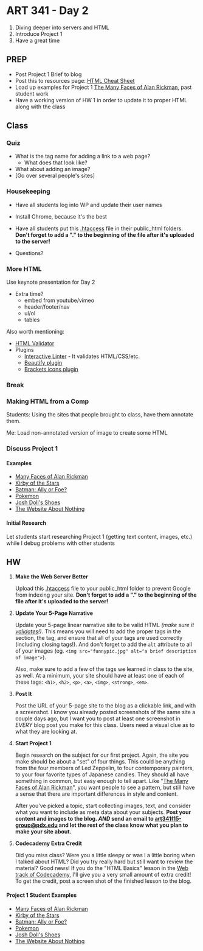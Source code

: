 ART 341 - Day 2
=======================================

1. Diving deeper into servers and HTML
2. Introduce Project 1
3. Have a great time



PREP
---------------------------------------
- Post Project 1 Brief to blog
- Post this to resources page: [HTML Cheat Sheet](http://www.addedbytes.com/download/html-cheat-sheet-v1/png/)
- Load up examples for Project 1 [The Many Faces of Alan Rickman](http://themanyfacesof.com/alan-rickman/), past student work
- Have a working version of HW 1 in order to update it to proper HTML along with the class






Class
---------------------------------------

### Quiz 
- What is the tag name for adding a link to a web page?
	- What does that look like?
- What about adding an image? 
- [Go over several people's sites]


### Housekeeping
- Have all students log into WP and update their user names
- Install Chrome, because it's the best

- Have all students put this [.htaccess](http://teaching.thomhines.com/resources/htaccess) file in their public_html folders. **Don't forget to add a "." to the beginning of the file after it's uploaded to the server!**


- Questions?



### More HTML

Use keynote presentation for Day 2


- Extra time?
	- embed from youtube/vimeo
	- header/footer/nav
	- ul/ol
	- tables

Also worth mentioning:
- [HTML Validator](http://validator.w3.org/)
- Plugins
	- [Interactive Linter](https://github.com/MiguelCastillo/Brackets-InteractiveLinter) - It validates HTML/CSS/etc.
	- [Beautify plugin](https://github.com/drewhamlett/brackets-beautify)
	- [Brackets icons plugin](https://github.com/ivogabe/Brackets-Icons)



### Break


### Making HTML from a Comp

Students: Using the sites that people brought to class, have them annotate them.

Me: Load non-annotated version of image to create some HTML



### Discuss Project 1




#### Examples
- [Many Faces of Alan Rickman](http://themanyfacesof.com/alan-rickman/)
- [Kirby of the Stars](http://web.pdx.edu/~chereea/kirby/index.html)
- [Batman: Ally or Foe?](http://web.pdx.edu/~mml2/batman_web/)
- [Pokemon](http://web.pdx.edu/~alan4/HRNZ341PRJ1/bulbasaur.html)
- [Josh Doll's Shoes](http://web.pdx.edu/~joshdoll/shoes/)
- [The Website About Nothing](http://web.pdx.edu/~phillip2/websiteaboutnothing/index.html)


#### Initial Research

Let students start researching Project 1 (getting text content, images, etc.) while I debug problems with other students














HW
---------------------------------------

1. **Make the Web Server Better**

	Upload this [.htaccess](http://teaching.thomhines.com/resources/htaccess) file to your public_html folder to prevent Google from indexing your site. **Don't forget to add a "." to the beginning of the file after it's uploaded to the server!**
	

2. **Update Your 5-Page Narrative**

	Update your 5-page linear narrative site to be valid HTML *(make sure it [validates](http://validator.w3.org/)!)*. This means you will need to add the proper tags in the <head> section, the <doctype> tag, and ensure that all of your tags are used correctly (including closing tags!). And don't forget to add the `alt` attribute to all of your images (eg. `<img src="funnypic.jpg" alt="a brief description of image">`). 

	Also, make sure to add a few of the tags we learned in class to the site, as well. At a minimum, your site should have at least one of each of these tags: `<h1>`, `<h2>`, `<p>`, `<a>`, `<img>`, `<strong>`, `<em>`.


3. **Post It**

	Post the URL of your 5-page site to the blog as a clickable link, and with a screenshot. I know you already posted screenshots of the same site a couple days ago, but I want you to post at least one screenshot in *EVERY* blog post you make for this class. Users need a visual clue as to what they are looking at.


4. **Start Project 1**

	Begin research on the subject for our first project. Again, the site you make should be about a "set" of four things. This could be anything from the four members of Led Zeppelin, to four contemporary painters, to your four favorite types of Japanese candies. They should all have something in common, but easy enough to tell apart. Like "[The Many Faces of Alan Rickman](http://themanyfacesof.com/alan-rickman/)", you want people to see a pattern, but still have a sense that there are important differences in style and content.

	After you've picked a topic, start collecting images, text, and consider what you want to include as meta data about your subjects. **Post your content and images to the blog. *AND* send an email to art341f15-group@pdx.edu and let the rest of the class know what you plan to make your site about.** 

5. **Codecademy Extra Credit**

	Did you miss class? Were you a little sleepy or was I a little boring when I talked about HTML? Did you try really hard but still want to review the material? Good news! If you do the "HTML Basics" lesson in the [Web track of Codecademy](https://www.codecademy.com/learn/web), I'll give you a very small amount of extra credit! To get the credit, post a screen shot of the finished lesson to the blog.



#### Project 1 Student Examples
- [Many Faces of Alan Rickman](http://themanyfacesof.com/alan-rickman/)
- [Kirby of the Stars](http://web.pdx.edu/~chereea/kirby/index.html)
- [Batman: Ally or Foe?](http://web.pdx.edu/~mml2/batman_web/)
- [Pokemon](http://web.pdx.edu/~alan4/HRNZ341PRJ1/bulbasaur.html)
- [Josh Doll's Shoes](http://web.pdx.edu/~joshdoll/shoes/)
- [The Website About Nothing](http://web.pdx.edu/~phillip2/websiteaboutnothing/index.html)